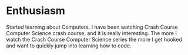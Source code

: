 # Enthusiasm
Started learning about Computers.
I have been watching Crash Course Computer Science crash course, and it is really interesting.
The more I watch the Crash Course Computer Science series the more I get hooked and want to quickly jump into learning how to code.
